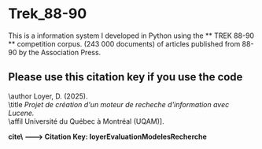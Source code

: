 # Trek_88-90 

This is a information system I developed in Python using the ** TREK 88-90 ** competition corpus. (243 000 documents) of articles published from 88-90 by the Association Press.

## Please use this citation key if you use the code 



\author  Loyer, D. (2025). \
\title *Projet de création d'un moteur de recheche d'information avec Lucene.* \
\affil Université du Québec à Montréal (UQAM)].


**cite\ ---> Citation Key: loyerEvaluationModelesRecherche**
